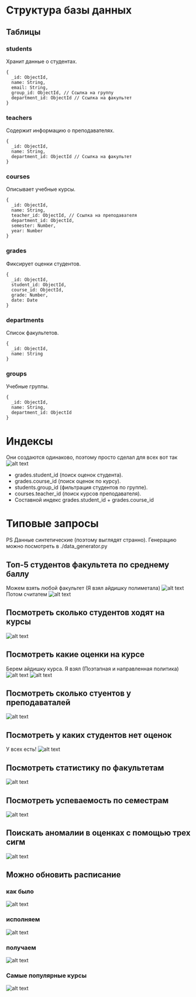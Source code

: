 # Структура базы данных
## Таблицы 
### students
Хранит данные о студентах.
```
{
  _id: ObjectId,
  name: String,
  email: String,
  group_id: ObjectId, // Ссылка на группу
  department_id: ObjectId // Ссылка на факультет
}
```
### teachers
Содержит информацию о преподавателях.
```
{
  _id: ObjectId,
  name: String,
  department_id: ObjectId // Ссылка на факультет
}
```

### courses
Описывает учебные курсы.
```
{
  _id: ObjectId,
  name: String,
  teacher_id: ObjectId, // Ссылка на преподавателя
  department_id: ObjectId,
  semester: Number,
  year: Number
}
```

### grades
Фиксирует оценки студентов.
```
{
  _id: ObjectId,
  student_id: ObjectId,
  course_id: ObjectId,
  grade: Number,
  date: Date
}
```

### departments
Список факультетов.
```
{
  _id: ObjectId,
  name: String
}
```
### groups
Учебные группы.
```
{
  _id: ObjectId,
  name: String,
  department_id: ObjectId
}
```

# Индексы 
Они создаются одинаково, поэтому просто сделал для всех вот так
![alt text](image-15.png)

- grades.student_id (поиск оценок студента).
- grades.course_id (поиск оценок по курсу).
- students.group_id (фильтрация студентов по группе).
- courses.teacher_id (поиск курсов преподавателя).
- Составной индекс grades.student_id + grades.course_id 

# Типовые запросы
PS Данные синтетические (поэтому выглядят странно). Генерацию можно посмотреть в ./data_generator.py
## Топ-5 студентов факультета по среднему баллу
Можем взять любой факультет (Я взял айдишку полиметала)
![alt text](image-1.png)
Потом считатем 
![alt text](image-2.png)
## Посмотреть сколько студентов ходят на курсы
![alt text](image-3.png)
## Посмотреть какие оценки на курсе
Берем айдишку курса. Я взял (Поэтапная и направленная политика)
![alt text](image-4.png)
![alt text](image-5.png)
## Посмотреть сколько стуентов у преподаваталей
![alt text](image-6.png)
## Посмотреть у каких студентов нет оценок 
У всех есть!
![alt text](image-7.png)
## Посмотреть статистику по факультетам 
![alt text](image-8.png)
## Посмотреть успеваемость по семестрам 
![alt text](image-9.png)
## Поискать аномалии в оценках с помощью трех сигм
![alt text](image-10.png)
## Можно обновить расписание 
### как было 
![alt text](image-11.png)
### исполняем 
![alt text](image-12.png)
### получаем 
![alt text](image-13.png)
### Самые популярные курсы 
![alt text](image-14.png)